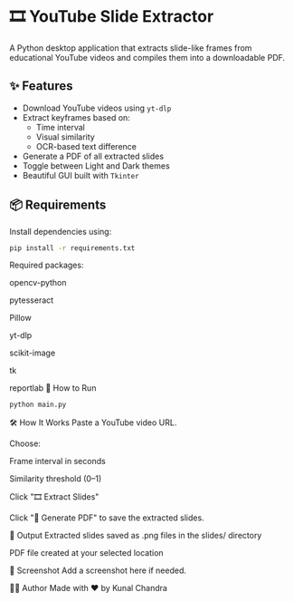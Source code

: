 # 🎞️ YouTube Slide Extractor

A Python desktop application that extracts slide-like frames from educational YouTube videos and compiles them into a downloadable PDF.

## ✨ Features

- Download YouTube videos using `yt-dlp`
- Extract keyframes based on:
  - Time interval
  - Visual similarity
  - OCR-based text difference
- Generate a PDF of all extracted slides
- Toggle between Light and Dark themes
- Beautiful GUI built with `Tkinter`

## 📦 Requirements

Install dependencies using:

```bash
pip install -r requirements.txt
```
Required packages:

opencv-python

pytesseract

Pillow

yt-dlp

scikit-image

tk

reportlab
🚀 How to Run
```bash
python main.py
```
🛠️ How It Works
Paste a YouTube video URL.

Choose:

Frame interval in seconds

Similarity threshold (0–1)

Click "🎞️ Extract Slides"

Click "📄 Generate PDF" to save the extracted slides.

📁 Output
Extracted slides saved as .png files in the slides/ directory

PDF file created at your selected location

📸 Screenshot
Add a screenshot here if needed.

👨‍💻 Author
Made with ❤️ by Kunal Chandra




